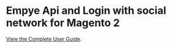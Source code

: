 # Empye Api and Login with social network for Magento 2

[View the Complete User Guide](https://empye.github.io/empye-login-and-api).


